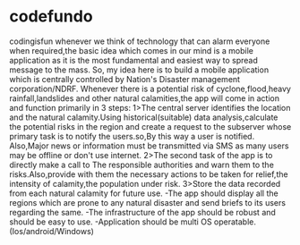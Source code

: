 # codefundo
codingisfun
whenever we think of technology that can alarm everyone when required,the basic idea which comes in our mind is a mobile application as it is the most fundamental and easiest way to spread message to the mass.
So, my idea here is to build a mobile application which is centrally controlled by Nation's Disaster management corporation/NDRF.
Whenever there is a potential  risk of cyclone,flood,heavy rainfall,landslides and other natural calamities,the app will come in action and function primarily in 3 steps:
1>The central server identifies the location and the natural calamity.Using historical(suitable) data analysis,calculate the potential risks in the region and create a request to the subserver whose primary task is to notify the users.so,By this way a user is notified.
Also,Major news or information must be transmitted via SMS as many users may be offline or don't use internet.
2>The second task of the app is to directly make a call to The responsible authorities and warn them to the risks.Also,provide with them the necessary actions to be taken for relief,the intensity of calamity,the population under risk.
3>Store the data recorded from each natural calamity for future use.
-The app should display all the regions which are prone to any natural disaster and send briefs to its users regarding the same.
-The infrastructure of the app should be robust and should be easy to use.
-Application should be multi OS operatable.(Ios/android/Windows)
